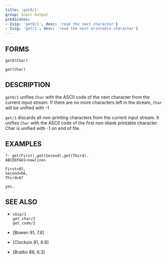```yaml
---
title: 'get0/1'
group: Input Output
predicates:
- {sig: 'get0/1', desc: 'read the next character'}
- {sig: 'get/1', desc: 'read the next printable character'}
---
```


## FORMS
```
get0(Char)

get(Char)
```
## DESCRIPTION

`get0/1` unifies `Char` with the ASCII code of the next character from the current input stream. If there are no more characters left in the stream, `Char` will be unified with -1

`get/1` discards all non-printing characters from the current input stream. It unifies `Char` with the ASCII code of the first non-blank printable character. Char is unified with -1 on end of file.

## EXAMPLES
```
?- get(First),get(Second),get(Third).
ABCDEFGHI<newline>

First=65,
Second=66,
Third=67

yes.
```
## SEE ALSO

- `skip/1`  
`get_char/2`  
`get_code/2`

- [Bowen 91, 7.8]
- [Clocksin 81, 6.9]
- [Bratko 86, 6.3]
